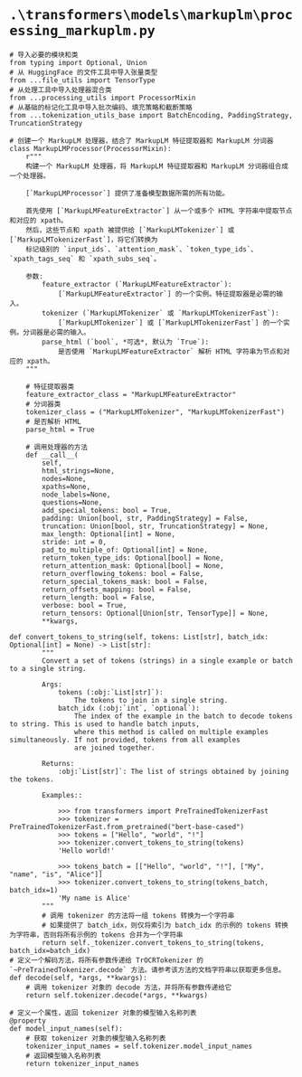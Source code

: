 # `.\transformers\models\markuplm\processing_markuplm.py`

```
# 导入必要的模块和类
from typing import Optional, Union
# 从 HuggingFace 的文件工具中导入张量类型
from ...file_utils import TensorType
# 从处理工具中导入处理器混合类
from ...processing_utils import ProcessorMixin
# 从基础的标记化工具中导入批次编码、填充策略和截断策略
from ...tokenization_utils_base import BatchEncoding, PaddingStrategy, TruncationStrategy

# 创建一个 MarkupLM 处理器，结合了 MarkupLM 特征提取器和 MarkupLM 分词器
class MarkupLMProcessor(ProcessorMixin):
    r"""
    构建一个 MarkupLM 处理器，将 MarkupLM 特征提取器和 MarkupLM 分词器组合成一个处理器。

    [`MarkupLMProcessor`] 提供了准备模型数据所需的所有功能。

    首先使用 [`MarkupLMFeatureExtractor`] 从一个或多个 HTML 字符串中提取节点和对应的 xpath。
    然后，这些节点和 xpath 被提供给 [`MarkupLMTokenizer`] 或 [`MarkupLMTokenizerFast`]，将它们转换为
    标记级别的 `input_ids`、`attention_mask`、`token_type_ids`、`xpath_tags_seq` 和 `xpath_subs_seq`。

    参数:
        feature_extractor (`MarkupLMFeatureExtractor`):
            [`MarkupLMFeatureExtractor`] 的一个实例。特征提取器是必需的输入。
        tokenizer (`MarkupLMTokenizer` 或 `MarkupLMTokenizerFast`):
            [`MarkupLMTokenizer`] 或 [`MarkupLMTokenizerFast`] 的一个实例。分词器是必需的输入。
        parse_html (`bool`, *可选*, 默认为 `True`):
            是否使用 `MarkupLMFeatureExtractor` 解析 HTML 字符串为节点和对应的 xpath。
    """

    # 特征提取器类
    feature_extractor_class = "MarkupLMFeatureExtractor"
    # 分词器类
    tokenizer_class = ("MarkupLMTokenizer", "MarkupLMTokenizerFast")
    # 是否解析 HTML
    parse_html = True

    # 调用处理器的方法
    def __call__(
        self,
        html_strings=None,
        nodes=None,
        xpaths=None,
        node_labels=None,
        questions=None,
        add_special_tokens: bool = True,
        padding: Union[bool, str, PaddingStrategy] = False,
        truncation: Union[bool, str, TruncationStrategy] = None,
        max_length: Optional[int] = None,
        stride: int = 0,
        pad_to_multiple_of: Optional[int] = None,
        return_token_type_ids: Optional[bool] = None,
        return_attention_mask: Optional[bool] = None,
        return_overflowing_tokens: bool = False,
        return_special_tokens_mask: bool = False,
        return_offsets_mapping: bool = False,
        return_length: bool = False,
        verbose: bool = True,
        return_tensors: Optional[Union[str, TensorType]] = None,
        **kwargs,
```  
    def convert_tokens_to_string(self, tokens: List[str], batch_idx: Optional[int] = None) -> List[str]:
            """
            Convert a set of tokens (strings) in a single example or batch to a single string.
    
            Args:
                tokens (:obj:`List[str]`):
                    The tokens to join in a single string.
                batch_idx (:obj:`int`, `optional`):
                    The index of the example in the batch to decode tokens to string. This is used to handle batch inputs,
                    where this method is called on multiple examples simultaneously. If not provided, tokens from all examples
                    are joined together.
    
            Returns:
                :obj:`List[str]`: The list of strings obtained by joining the tokens.
    
            Examples::
    
                >>> from transformers import PreTrainedTokenizerFast
                >>> tokenizer = PreTrainedTokenizerFast.from_pretrained("bert-base-cased")
                >>> tokens = ["Hello", "world", "!"]
                >>> tokenizer.convert_tokens_to_string(tokens)
                'Hello world!'
    
                >>> tokens_batch = [["Hello", "world", "!"], ["My", "name", "is", "Alice"]]
                >>> tokenizer.convert_tokens_to_string(tokens_batch, batch_idx=1)
                'My name is Alice'
            """
            # 调用 tokenizer 的方法将一组 tokens 转换为一个字符串
            # 如果提供了 batch_idx，则仅将索引为 batch_idx 的示例的 tokens 转换为字符串，否则将所有示例的 tokens 合并为一个字符串
            return self._tokenizer.convert_tokens_to_string(tokens, batch_idx=batch_idx)
    # 定义一个解码方法，将所有参数传递给 TrOCRTokenizer 的 `~PreTrainedTokenizer.decode` 方法。请参考该方法的文档字符串以获取更多信息。
    def decode(self, *args, **kwargs):
        # 调用 tokenizer 对象的 decode 方法，并将所有参数传递给它
        return self.tokenizer.decode(*args, **kwargs)

    # 定义一个属性，返回 tokenizer 对象的模型输入名称列表
    @property
    def model_input_names(self):
        # 获取 tokenizer 对象的模型输入名称列表
        tokenizer_input_names = self.tokenizer.model_input_names
        # 返回模型输入名称列表
        return tokenizer_input_names
```